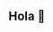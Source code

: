 ## Hola 👋

<!--
**Fales3/Fales3** is a ✨ _special_ ✨ repository because its `README.md` (this file) appears on your GitHub profile.

Soy Fabio Rosales, estudiante de la UNI (Lima- Perú) estudiando la carrera de Ing. Electrónica

Actualmente nuevo en este mundo, pero aprendiendo poco a poco u.u

Herramientas:

- 🔭 I'm currently working on this page
- 🌱 I'm currently learning Javascript, Python
- 😄 Pronouns: He/His
- ⚡ Fun fact: I think my programming teacher didn't know how to program
-->
